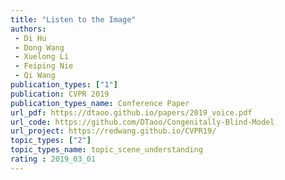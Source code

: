 ```yaml
---  
title: "Listen to the Image"  
authors:  
 - Di Hu 
 - Dong Wang  
 - Xuelong Li  
 - Feiping Nie  
 - Qi Wang  
publication_types: ["1"]  
publication: CVPR 2019   
publication_types_name: Conference Paper  
url_pdf: https://dtaoo.github.io/papers/2019_voice.pdf  
url_code: https://github.com/DTaoo/Congenitally-Blind-Model  
url_project: https://redwang.github.io/CVPR19/  
topic_types: ["2"]
topic_types_name: topic_scene_understanding
rating : 2019_03_01
---  
```

